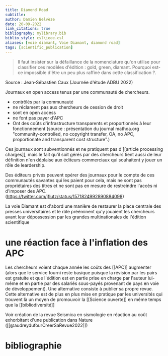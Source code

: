 ```yaml
---
title: Diamond Road
subtitle:
author: Damien Belvèze
date: 20-09-2022
link_citations: true
bibliography: mylibrary.bib
biblio_style: csl\ieee.csl
aliases: [voie diamant, Voie Diamant, diamond road]
tags: [scientific_publication]
---
```


> Il faut insister sur la défaillance de la nomenclature qu'on utilise pour classifier ces modèles d'édition : gold, green, diamant. Pourquoi est-ce impossible d'être un peu plus raffiné dans cette classification ?.

Source : Jean-Sébastien Caux (Journée d'étude ADBU 2022)

Journaux en open access tenus par une communauté de chercheurs. 

- contrôlés par la communauté
- ne réclament pas aux chercheurs de cession de droit
- sont en open access
- ne font pas payer d'APC
- Ont des coûts d'infrastructure transparents et proportionnés à leur fonctionnement
(source : présentation du journal mathoa.org "community-controlled, no copyright transfer, OA, no APC, proportionate and transparent cost structure".)

Ces journaux sont subventionnés et ne pratiquent pas d'[[article processing charges]], mais le fait qu'il soit gérés par des chercheurs tient aussi de leur définition n'en déplaise aux éditeurs commerciaux qui souhaitent y jouer un rôle de leardership.

Des éditeurs privés peuvent opérer des journaux pour le compte de ces communautés savantes qui les paient pour cela, mais ne sont pas propriétaires des titres et ne sont pas en mesure de restreindre l'accès ni d'imposer des APC.
(https://twitter.com/jflutz/status/1571824992890884098)


La voie Diamant est d'abord une manière de restaurer la place centrale des presses universitaires et le rôle prééminent qu'y jouaient les chercheurs avant leur dépossession par les grandes multinationales de l'édition scientifique

# une réaction face à l'inflation des APC
Les chercheurs voient chaque année les coûts des [[APC]] augmenter (alors que le service fourni reste basique puisque la révision par les pairs est gratuite et que l'édition est en partie prise en charge par l'auteur lui-même et en partie par des salariés sous-payés provenant de pays en voie de développement). 
Une alternative consiste à publier sa propre revue. Cette alternative est de plus en plus mise en pratique par les universités qui trouvent là un moyen de promouvoir la [[Science ouverte]] en même temps que la [[bibliodiversité]]

Voir création de la revue Seismica en sismologie en réaction au coût exhorbitant d'une publication dans Nature ([[@audreydufourCreerSaRevue2022]])

# bibliographie

